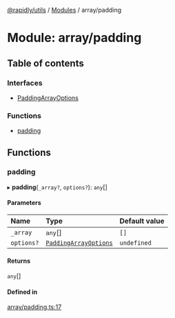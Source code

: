 [@rapidly/utils](../README.md) / [Modules](../modules.md) / array/padding

# Module: array/padding

## Table of contents

### Interfaces

- [PaddingArrayOptions](../interfaces/array_padding.PaddingArrayOptions.md)

### Functions

- [padding](array_padding.md#padding)

## Functions

### padding

▸ **padding**(`_array?`, `options?`): `any`[]

#### Parameters

| Name | Type | Default value |
| :------ | :------ | :------ |
| `_array` | `any`[] | `[]` |
| `options?` | [`PaddingArrayOptions`](../interfaces/array_padding.PaddingArrayOptions.md) | `undefined` |

#### Returns

`any`[]

#### Defined in

[array/padding.ts:17](https://github.com/canguser/rapidly-utils/blob/4eb51b4/main/array/padding.ts#L17)
